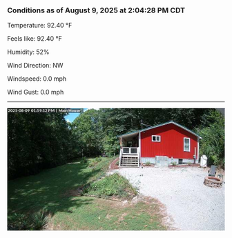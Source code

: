 ### Conditions as of August 9, 2025 at 2:04:28 PM CDT 

Temperature: 92.40 &deg;F

Feels like: 92.40 &deg;F

Humidity: 52%

Wind Direction: NW

Windspeed: 0.0 mph

Wind Gust: 0.0 mph

---

<img src="./images/latest.jpeg"/>

